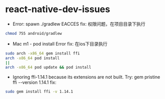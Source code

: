 # react-native-dev-issues

- Error: spawn ./gradlew EACCES 
fix: 权限问题，在项目目录下执行
```bash
chmod 755 android/gradlew
```
- Mac m1 - pod install Error
fix: 在ios下目录执行
```bash
sudo arch -x86_64 gem install ffi
arch -x86_64 pod install
||
arch -x86_64 pod update && pod install
```
- Ignoring ffi-1.14.1 because its extensions are not built. Try: gem pristine ffi --version 1.14.1
fix: 
```bash
sudo gem install ffi -v 1.14.1
```